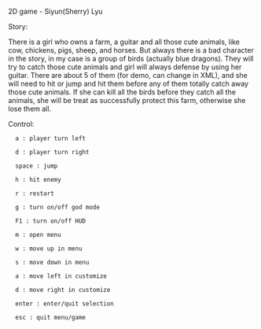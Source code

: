 2D game - Siyun(Sherry) Lyu

Story: 

  There is a girl who owns a farm, a guitar and all those cute animals, like cow, chickens, 
  pigs, sheep, and horses. But always there	is a bad character in the story, in my case is 
  a group of birds (actually blue dragons). They will try to catch those cute animals and 
  girl will always defense by using her guitar. There are about 5 of them (for demo, can 
  change in XML), and she will need to hit or jump and hit them before any of them totally 
  catch away those cute animals. If she can kill all the birds before they catch all the animals, 
  she will be treat as successfully protect this farm, otherwise she lose them all. 


Control:

	  a : player turn left

	  d : player turn right

	  space : jump

	  h : hit enemy

	  r : restart

	  g : turn on/off god mode

	  F1 : turn on/off HUD

	  m : open menu

	  w : move up in menu

	  s : move down in menu

	  a : move left in customize

	  d : move right in customize

	  enter : enter/quit selection

	  esc : quit menu/game
  
